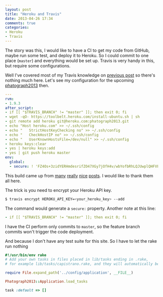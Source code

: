 ```yaml
---
layout: post
title: "Heroku and Travis"
date: 2013-04-26 17:34
comments: true
categories:
- Heroku
- Travis
---
```


The story was this, I would like to have a CI to get my code from GitHub,
maybe run some test, and deploy it to Heroku. So I could commit to one place
(`master`) and everything would be set up. Travis is very handy in this,
but require some configurations.

Well I've covered most of my Travis knowledge on [previous post](/articles/2013/04/26/heroku-and-unicorn/)
so there's nothing much here. Let's see my configuration for the upcoming [phatograph2013](https://github.com/phatograph/phatograph2013)
then.

``` yaml .travis.yml
---
rvm:
- 1.9.3
after_script:
- if [[ "$TRAVIS_BRANCH" != "master" ]]; then exit 0; fi
- wget -qO- https://toolbelt.heroku.com/install-ubuntu.sh | sh
- git remote add heroku git@heroku.com:phatograph2013.git
- echo "Host heroku.com" >> ~/.ssh/config
- echo "   StrictHostKeyChecking no" >> ~/.ssh/config
- echo "   CheckHostIP no" >> ~/.ssh/config
- echo "   UserKnownHostsFile=/dev/null" >> ~/.ssh/config
- heroku keys:clear
- yes | heroku keys:add
- yes | git push heroku master
env:
  global:
  - secure: ! 'FZ4Os+3zidYERHmdesrifZO47XGy7jOfH4v/wbYofbRhLQJUwplQHFVF6aHi
```

This build came up from [many](http://xseignard.github.io/2013/02/18/continuous-deployement-with-github-travis-and-heroku-for-node.js/)
[really](http://stackoverflow.com/questions/10235026/how-to-deploy-an-rails-app-on-heroku-from-travis-ci)
[nice](http://metabates.com/2012/10/23/deploying-to-heroku-from-travisci/)
[posts](http://www.neilmiddleton.com/deploying-to-heroku-from-travis-ci/).
I would like to thank them all here.

The trick is you need to encrypt your Heroku API key.

``` bash bash
$ travis encrypt HEROKU_API_KEY=<your_heroku_key> --add
```

The command would generate a `secure:` property. Another note at this line:

``` yaml .travis.yml
- if [[ "$TRAVIS_BRANCH" != "master" ]]; then exit 0; fi
```

I have the CI perform only commits to `master`, so the feature branch
commits won't trigger the code deployment.

And because I don't have any test suite for this site. So I have to let
the rake run nothing

``` ruby Rakefile
#!/usr/bin/env rake
# Add your own tasks in files placed in lib/tasks ending in .rake,
# for example lib/tasks/capistrano.rake, and they will automatically be available to Rake.

require File.expand_path('../config/application', __FILE__)

Phatograph2013::Application.load_tasks

task :default => []
```